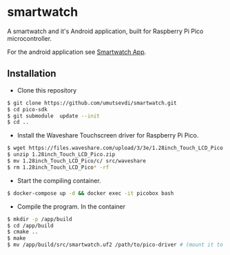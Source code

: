 # smartwatch
A smartwatch and it's Android application, built for Raspberry Pi Pico microcontroller.

For the android application see [Smartwatch App](https://github.com/umutsevdi/smartwatch-app).

## Installation
* Clone this repository
```bash
$ git clone https://github.com/umutsevdi/smartwatch.git
$ cd pico-sdk
$ git submodule  update --init
$ cd ..
```
* Install the Waveshare Touchscreen driver for Raspberry Pi Pico.
```bash
$ wget https://files.waveshare.com/upload/3/3e/1.28inch_Touch_LCD_Pico.zip
$ unzip 1.28inch_Touch_LCD_Pico.zip
$ mv 1.28inch_Touch_LCD_Pico/c/ src/waveshare
$ rm 1.28inch_Touch_LCD_Pico* -rf
```
* Start the compiling container.
```bash
$ docker-compose up -d && docker exec -it picobox bash
```
* Compile the program. In the container
```bash
$ mkdir -p /app/build
$ cd /app/build
$ cmake ..
$ make
$ mv /app/build/src/smartwatch.uf2 /path/to/pico-driver # (mount it to the docker-compose if you didn't)
```
